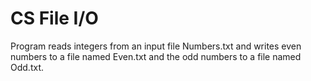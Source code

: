 # CS File I/O
Program reads integers from an input file Numbers.txt and writes even numbers to a file named Even.txt and the odd numbers to a file named Odd.txt. 
